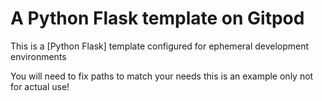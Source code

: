 # A Python Flask template on Gitpod

This is a [Python Flask] template configured for ephemeral development environments

You will need to fix paths to match your needs 
this is an example only not for actual use!
